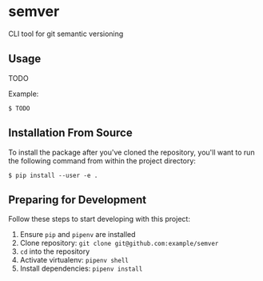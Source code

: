 semver
========

CLI tool for git semantic versioning

## Usage

TODO

Example:

```
$ TODO
```

## Installation From Source

To install the package after you've cloned the repository, you'll want to run the following command from within the project directory:

```
$ pip install --user -e .
```

## Preparing for Development

Follow these steps to start developing with this project:

1. Ensure `pip` and `pipenv` are installed
2. Clone repository: `git clone git@github.com:example/semver`
3. `cd` into the repository
4. Activate virtualenv: `pipenv shell`
5. Install dependencies: `pipenv install`
